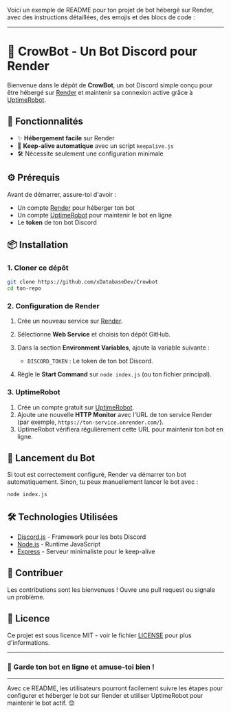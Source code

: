 Voici un exemple de README pour ton projet de bot hébergé sur Render, avec des instructions détaillées, des emojis et des blocs de code :

---

# 🤖 CrowBot - Un Bot Discord pour Render

Bienvenue dans le dépôt de **CrowBot**, un bot Discord simple conçu pour être hébergé sur [Render](https://render.com/) et maintenir sa connexion active grâce à [UptimeRobot](https://uptimerobot.com/).

## 🚀 Fonctionnalités

- ✨ **Hébergement facile** sur Render
- 🔄 **Keep-alive automatique** avec un script `keepalive.js`
- 🛠️ Nécessite seulement une configuration minimale

## ⚙️ Prérequis

Avant de démarrer, assure-toi d'avoir :

- Un compte [Render](https://render.com/) pour héberger ton bot
- Un compte [UptimeRobot](https://uptimerobot.com/) pour maintenir le bot en ligne
- Le **token** de ton bot Discord

## 📦 Installation

### 1. Cloner ce dépôt

```bash
git clone https://github.com/xDatabaseDev/Crowbot
cd ton-repo
```

### 2. Configuration de Render

1. Crée un nouveau service sur [Render](https://dashboard.render.com/).
2. Sélectionne **Web Service** et choisis ton dépôt GitHub.
3. Dans la section **Environment Variables**, ajoute la variable suivante :

   - `DISCORD_TOKEN` : Le token de ton bot Discord.

4. Règle le **Start Command** sur `node index.js` (ou ton fichier principal).



### 3. UptimeRobot

1. Crée un compte gratuit sur [UptimeRobot](https://uptimerobot.com/).
2. Ajoute une nouvelle **HTTP Monitor** avec l'URL de ton service Render (par exemple, `https://ton-service.onrender.com/`).
3. UptimeRobot vérifiera régulièrement cette URL pour maintenir ton bot en ligne.

## 🚀 Lancement du Bot

Si tout est correctement configuré, Render va démarrer ton bot automatiquement. Sinon, tu peux manuellement lancer le bot avec :

```bash
node index.js
```

## 🛠️ Technologies Utilisées

- [Discord.js](https://discord.js.org/) - Framework pour les bots Discord
- [Node.js](https://nodejs.org/) - Runtime JavaScript
- [Express](https://expressjs.com/) - Serveur minimaliste pour le keep-alive

## 🎯 Contribuer

Les contributions sont les bienvenues ! Ouvre une pull request ou signale un problème.

## 📝 Licence

Ce projet est sous licence MIT - voir le fichier [LICENSE](./LICENSE) pour plus d'informations.

---

### 🤖 Garde ton bot en ligne et amuse-toi bien !

---

Avec ce README, les utilisateurs pourront facilement suivre les étapes pour configurer et héberger le bot sur Render et utiliser UptimeRobot pour maintenir le bot actif. 😊
